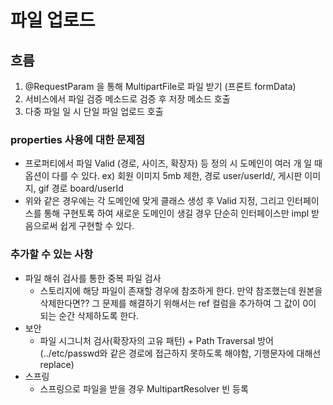 # 파일 업로드

## 흐름
1. @RequestParam 을 통해 MultipartFile로 파일 받기 (프론트 formData)
2. 서비스에서 파일 검증 메소드로 검증 후 저장 메소드 호출
3. 다중 파일 일 시 단일 파일 업로드 호출

### properties 사용에 대한 문제점
- 프로퍼티에서 파일 Valid (경로, 사이즈, 확장자) 등 정의 시 도메인이 여러 개 일 때 옵션이 다를 수 있다. ex) 회원 이미지 5mb 제한, 경로 user/userId/, 게시판 이미지, gif 경로 board/userId
- 위와 같은 경우에는 각 도메인에 맞게 클래스 생성 후 Valid 지정, 그리고 인터페이스를 통해 구현토록 하여 새로운 도메인이 생길 경우 단순히 인터페이스만 impl 받음으로써 쉽게 구현할 수 있다.


### 추가할 수 있는 사항
- 파일 해쉬 검사를 통한 중복 파일 검사
  - 스토리지에 해당 파일이 존재할 경우에 참조하게 한다. 만약 참조했는데 원본을 삭제한다면?? 그 문제를 해결하기 위해서는 ref 컬럼을 추가하여 그 값이 0이 되는 순간 삭제하도록 한다.
- 보안
  - 파일 시그니처 검사(확장자의 고유 패턴) + Path Traversal 방어 (../etc/passwd와 같은 경로에 접근하지 못하도록 해야함, 기행문자에 대해선 replace)
- 스프링
  - 스프링으로 파일을 받을 경우 MultipartResolver 빈 등록